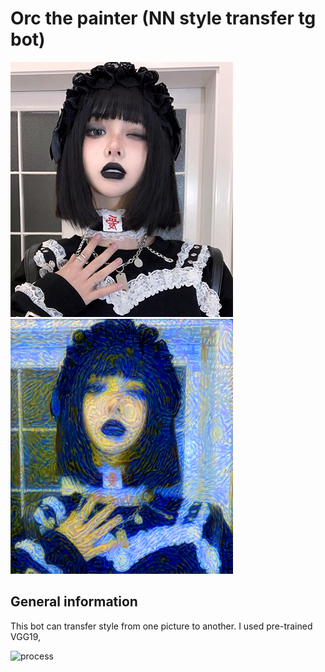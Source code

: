 # Orc the painter (NN style transfer tg bot)

![imagestart](https://github.com/sirion34/orcthepainter_NN-style-transfer/blob/main/Sources/startimg.jpg)
![imageend](https://github.com/sirion34/orcthepainter_NN-style-transfer/blob/main/Sources/endimg.png)

## General information
This bot can transfer style from one picture to another. I used pre-trained VGG19,  


![process](https://github.com/sirion34/orcthepainter_NN-style-transfer/blob/main/Sources/process.png)
<!-- example of bot work -->
